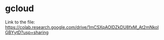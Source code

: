 # gcloud
Link to the file:
https://colab.research.google.com/drive/1mCSXpAOlDZkDU8fxM_At2mNkoIGBYytD?usp=sharing
